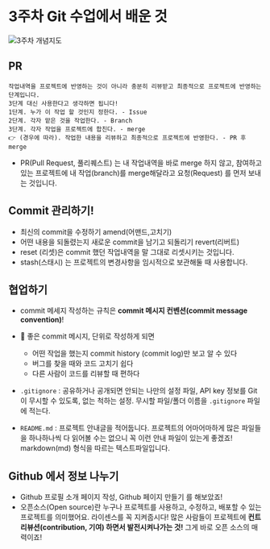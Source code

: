 # 3주차 Git 수업에서 배운 것

![3주차 개념지도](https://user-images.githubusercontent.com/81408668/116003559-6b641580-a639-11eb-8272-09f6886da2aa.jpg)
## PR
```
작업내역을 프로젝트에 반영하는 것이 아니라 충분히 리뷰받고 최종적으로 프로젝트에 반영하는 단계입니다. 
3단계 대신 사용한다고 생각하면 됩니다!
1단계. 누가 이 작업 할 것인지 정한다. - Issue 
2단계. 각자 맡은 것을 작업한다. - Branch 
3단계. 각자 작업을 프로젝트에 합친다. - merge 
👉 (경우에 따라). 작업한 내용을 리뷰하고 최종적으로 프로젝트에 반영한다. - PR 후 merge
```

- PR(Pull Request, 풀리퀘스트) 는 내 작업내역을 바로 merge 하지 않고, 참여하고 있는 프로젝트에 내 작업(branch)를 merge해달라고 요청(Request) 를 먼저 보내는 것입니다.

## Commit 관리하기!
- 최신의 commit을 수정하기 amend(어맨드,고치기)
- 어떤 내용을 되돌렸는지 새로운 commit을 남기고 되돌리기 revert(리버트)
- reset (리셋)은 commit 했던 작업내역을 말 그대로 리셋시키는 것입니다.
- stash(스태시) 는 프로젝트의 변경사항을 임시적으로 보관해둘 때 사용합니다. 

## 협업하기
- commit 메세지 작성하는 규칙은 **commit 메시지 컨벤션(commit message convention)**!
- 👀 좋은 commit 메시지, 단위로 작성하게 되면
    - 어떤 작업을 했는지 commit history (commit log)만 보고 알 수 있다
    - 버그를 찾을 때와 코드 고치기 쉽다
    - 다른 사람이 코드를 리뷰할 때 편하다  

- `.gitignore` : 공유하거나 공개되면 안되는 나만의 설정 파일, API key 정보를 Git이 무시할 수 있도록, 없는 척하는 설정. 무시할 파일/폴더 이름을 `.gitignore` 파일에 적는다. 
- `README.md` : 프로젝트 안내글을 적어둡니다. 프로젝트의 어마어마하게 많은 파일들을 하나하나씩 다 읽어볼 수는 없으니 꼭 이런 안내 파일이 있는게 좋겠죠! markdown(md) 형식을 따르는 텍스트파일입니다. 

## Github 에서 정보 나누기
- Github 프로필 소개 페이지 작성, Github 페이지 만들기 를 해보았죠!
- 오픈소스(Open source)란 누구나 프로젝트를 사용하고, 수정하고, 배포할 수 있는 프로젝트를 의미했어요. 라이센스를 꼭 지켜줍시다! 많은 사람들이 프로젝트에 **컨트리뷰션(contribution, 기여) 하면서 발전시켜나가는 것!** 그게 바로 오픈 소스의 매력이죠!
